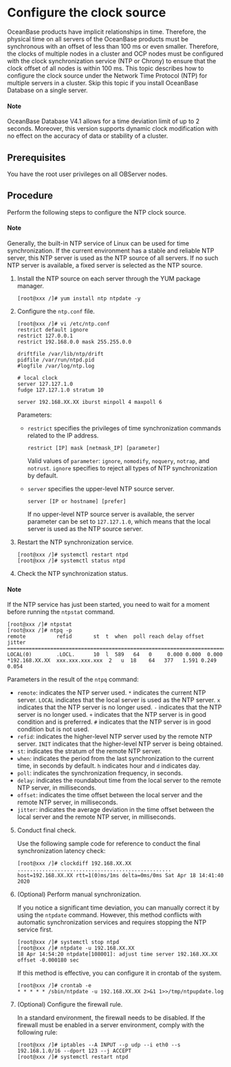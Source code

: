 # Configure the clock source

OceanBase products have implicit relationships in time. Therefore, the physical time on all servers of the OceanBase products must be synchronous with an offset of less than 100 ms or even smaller. Therefore, the clocks of multiple nodes in a cluster and OCP nodes must be configured with the clock synchronization service (NTP or Chrony) to ensure that the clock offset of all nodes is within 100 ms. This topic describes how to configure the clock source under the Network Time Protocol (NTP) for multiple servers in a cluster. Skip this topic if you install OceanBase Database on a single server.

  <main id="notice" type='explain'>
    <h4>Note</h4>
    <p>OceanBase Database V4.1 allows for a time deviation limit of up to 2 seconds. Moreover, this version supports dynamic clock modification with no effect on the accuracy of data or stability of a cluster.</p>
  </main>

## Prerequisites

You have the root user privileges on all OBServer nodes.

## Procedure

Perform the following steps to configure the NTP clock source.

  <main id="notice" type='explain'>
    <h4>Note</h4>
    <p>Generally, the built-in NTP service of Linux can be used for time synchronization. If the current environment has a stable and reliable NTP server, this NTP server is used as the NTP source of all servers. If no such NTP server is available, a fixed server is selected as the NTP source. </p>
  </main>

1. Install the NTP source on each server through the YUM package manager.

   ```shell
   [root@xxx /]# yum install ntp ntpdate -y
   ```

2. Configure the `ntp.conf` file.

   ```shell
   [root@xxx /]# vi /etc/ntp.conf
   restrict default ignore
   restrict 127.0.0.1
   restrict 192.168.0.0 mask 255.255.0.0

   driftfile /var/lib/ntp/drift
   pidfile /var/run/ntpd.pid
   #logfile /var/log/ntp.log

   # local clock
   server 127.127.1.0
   fudge 127.127.1.0 stratum 10

   server 192.168.XX.XX iburst minpoll 4 maxpoll 6
   ```

   Parameters:

   * `restrict` specifies the privileges of time synchronization commands related to the IP address.

      ```shell
      restrict [IP] mask [netmask_IP] [parameter]
      ```

      Valid values of `parameter`: `ignore`, `nomodify`, `noquery`, `notrap`, and `notrust`. `ignore` specifies to reject all types of NTP synchronization by default.

   * `server` specifies the upper-level NTP source server.

      ```shell
      server [IP or hostname] [prefer]
      ```

      If no upper-level NTP source server is available, the server parameter can be set to `127.127.1.0`, which means that the local server is used as the NTP source server.

3. Restart the NTP synchronization service.

   ```shell
   [root@xxx /]# systemctl restart ntpd
   [root@xxx /]# systemctl status ntpd
   ```

4. Check the NTP synchronization status.

  <main id="notice" type='explain'>
    <h4>Note</h4>
    <p>If the NTP service has just been started, you need to wait for a moment before running the <code>ntpstat</code> command. </p>
  </main>

```shell
[root@xxx /]# ntpstat
[root@xxx /]# ntpq -p
remote          refid       st  t  when  poll reach delay offset jitter
========================================================================
LOCAL(0)        .LOCL.      10  l  589   64   0     0.000 0.000  0.000
*192.168.XX.XX  xxx.xxx.xxx.xxx  2   u  18    64   377   1.591 0.249  0.054
```

Parameters in the result of the `ntpq` command:

* `remote`: indicates the NTP server used. `*` indicates the current NTP server. `LOCAL` indicates that the local server is used as the NTP server. `x` indicates that the NTP server is no longer used. `-` indicates that the NTP server is no longer used. `+` indicates that the NTP server is in good condition and is preferred. `#` indicates that the NTP server is in good condition but is not used.
* `refid`: indicates the higher-level NTP server used by the remote NTP server. `INIT` indicates that the higher-level NTP server is being obtained.
* `st`: indicates the stratum of the remote NTP server.
* `when`: indicates the period from the last synchronization to the current time, in seconds by default. `h` indicates hour and `d` indicates day.
* `poll`: indicates the synchronization frequency, in seconds.
* `delay`: indicates the roundabout time from the local server to the remote NTP server, in milliseconds.
* `offset`: indicates the time offset between the local server and the remote NTP server, in milliseconds.
* `jitter`: indicates the average deviation in the time offset between the local server and the remote NTP server, in milliseconds.

5. Conduct final check.

   Use the following sample code for reference to conduct the final synchronization latency check:

   ```shell
   [root@xxx /]# clockdiff 192.168.XX.XX
   ..................................................
   host=192.168.XX.XX rtt=1(0)ms/1ms delta=0ms/0ms Sat Apr 18 14:41:40 2020
   ```

6. (Optional) Perform manual synchronization.

   If you notice a significant time deviation, you can manually correct it by using the `ntpdate` command. However, this method conflicts with automatic synchronization services and requires stopping the NTP service first.

   ```shell
   [root@xxx /]# systemctl stop ntpd
   [root@xxx /]# ntpdate -u 192.168.XX.XX
   18 Apr 14:54:20 ntpdate[108001]: adjust time server 192.168.XX.XX offset -0.000180 sec
   ```

   If this method is effective, you can configure it in crontab of the system.

   ```shell
   [root@xxx /]# crontab -e
   * * * * * /sbin/ntpdate -u 192.168.XX.XX 2>&1 1>>/tmp/ntpupdate.log
   ```

7. (Optional) Configure the firewall rule.

   In a standard environment, the firewall needs to be disabled. If the firewall must be enabled in a server environment, comply with the following rule:

   ```shell
   [root@xxx /]# iptables --A INPUT --p udp --i eth0 --s 192.168.1.0/16 --dport 123 --j ACCEPT
   [root@xxx /]# systemctl restart ntpd
   ```
